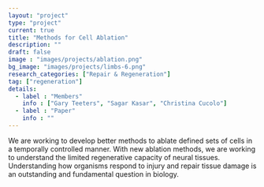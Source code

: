 ```yaml
---
layout: "project"
type: "project"
current: true
title: "Methods for Cell Ablation"
description: ""
draft: false
image : "images/projects/ablation.png"
bg_image: "images/projects/limbs-6.png"
research_categories: ["Repair & Regeneration"]
tag: ["regeneration"]
details:
  - label : "Members"
    info : ["Gary Teeters", "Sagar Kasar", "Christina Cucolo"]
  - label : "Paper"
    info : ""
---
```

We are working to develop better methods to ablate defined sets of cells in a temporally controlled manner. With new ablation methods, we are working to understand the limited regenerative capacity of neural tissues. Understanding how organisms respond to injury and repair tissue damage is an outstanding and fundamental question in biology.